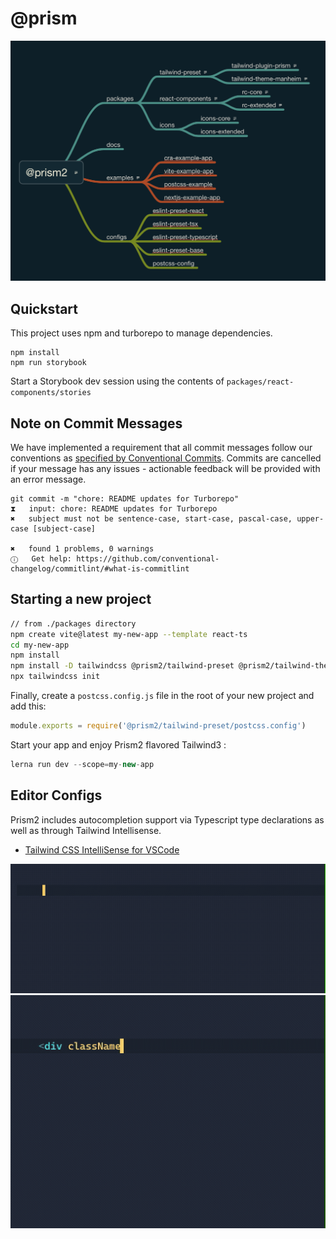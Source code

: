 # @prism

![Prism2 Package Map](./media/p2-package-map.png)


## Quickstart

This project uses npm and turborepo to manage dependencies.

```
npm install
npm run storybook
```

Start a Storybook dev session using the contents of `packages/react-components/stories`

## Note on Commit Messages

We have implemented a requirement that all commit messages follow our conventions as [specified by Conventional Commits](https://www.conventionalcommits.org/en/v1.0.0/). Commits are cancelled if your message has any issues - actionable feedback will be provided with an error message.

```
git commit -m "chore: README updates for Turborepo"
⧗   input: chore: README updates for Turborepo
✖   subject must not be sentence-case, start-case, pascal-case, upper-case [subject-case]

✖   found 1 problems, 0 warnings
ⓘ   Get help: https://github.com/conventional-changelog/commitlint/#what-is-commitlint
```

## Starting a new project

```sh
// from ./packages directory
npm create vite@latest my-new-app --template react-ts
cd my-new-app
npm install
npm install -D tailwindcss @prism2/tailwind-preset @prism2/tailwind-theme @prism2/tailwind-elements postcss
npx tailwindcss init
```

Finally, create a `postcss.config.js` file in the root of your new project and add this:

```js
module.exports = require('@prism2/tailwind-preset/postcss.config')
```

Start your app and enjoy Prism2 flavored Tailwind3  :

```js
lerna run dev --scope=my-new-app
```


## Editor Configs

Prism2 includes autocompletion support via Typescript type declarations as well as through Tailwind Intellisense.

- [Tailwind CSS IntelliSense for VSCode](https://marketplace.visualstudio.com/items?itemName=bradlc.vscode-tailwindcss)

![React Intellisense](./media/react-intellisense.gif)
![Classname Intellisense](./media/class-intellisense.gif)
